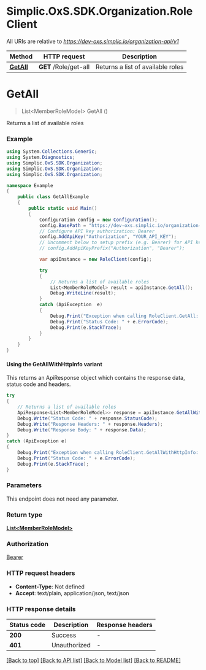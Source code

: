 # Simplic.OxS.SDK.Organization.RoleClient

All URIs are relative to *https://dev-oxs.simplic.io/organization-api/v1*

| Method | HTTP request | Description |
|--------|--------------|-------------|
| [**GetAll**](RoleClient.md#rolegetallget) | **GET** /Role/get-all | Returns a list of available roles |

<a id="rolegetallget"></a>
# **GetAll**
> List&lt;MemberRoleModel&gt; GetAll ()

Returns a list of available roles

### Example
```csharp
using System.Collections.Generic;
using System.Diagnostics;
using Simplic.OxS.SDK.Organization;
using Simplic.OxS.SDK.Organization;
using Simplic.OxS.SDK.Organization;

namespace Example
{
    public class GetAllExample
    {
        public static void Main()
        {
            Configuration config = new Configuration();
            config.BasePath = "https://dev-oxs.simplic.io/organization-api/v1";
            // Configure API key authorization: Bearer
            config.AddApiKey("Authorization", "YOUR_API_KEY");
            // Uncomment below to setup prefix (e.g. Bearer) for API key, if needed
            // config.AddApiKeyPrefix("Authorization", "Bearer");

            var apiInstance = new RoleClient(config);

            try
            {
                // Returns a list of available roles
                List<MemberRoleModel> result = apiInstance.GetAll();
                Debug.WriteLine(result);
            }
            catch (ApiException  e)
            {
                Debug.Print("Exception when calling RoleClient.GetAll: " + e.Message);
                Debug.Print("Status Code: " + e.ErrorCode);
                Debug.Print(e.StackTrace);
            }
        }
    }
}
```

#### Using the GetAllWithHttpInfo variant
This returns an ApiResponse object which contains the response data, status code and headers.

```csharp
try
{
    // Returns a list of available roles
    ApiResponse<List<MemberRoleModel>> response = apiInstance.GetAllWithHttpInfo();
    Debug.Write("Status Code: " + response.StatusCode);
    Debug.Write("Response Headers: " + response.Headers);
    Debug.Write("Response Body: " + response.Data);
}
catch (ApiException e)
{
    Debug.Print("Exception when calling RoleClient.GetAllWithHttpInfo: " + e.Message);
    Debug.Print("Status Code: " + e.ErrorCode);
    Debug.Print(e.StackTrace);
}
```

### Parameters
This endpoint does not need any parameter.
### Return type

[**List&lt;MemberRoleModel&gt;**](MemberRoleModel.md)

### Authorization

[Bearer](../README.md#Bearer)

### HTTP request headers

 - **Content-Type**: Not defined
 - **Accept**: text/plain, application/json, text/json


### HTTP response details
| Status code | Description | Response headers |
|-------------|-------------|------------------|
| **200** | Success |  -  |
| **401** | Unauthorized |  -  |

[[Back to top]](#) [[Back to API list]](../README.md#documentation-for-api-endpoints) [[Back to Model list]](../README.md#documentation-for-models) [[Back to README]](../README.md)

